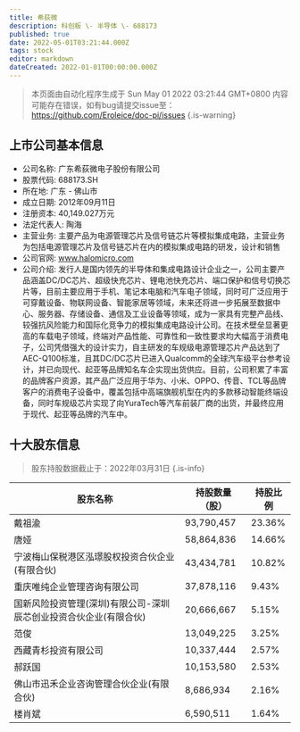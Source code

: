 ```yaml
---
title: 希荻微
description: 科创板 \- 半导体 \- 688173
published: true
date: 2022-05-01T03:21:44.000Z
tags: stock
editor: markdown
dateCreated: 2022-01-01T00:00:00.000Z
---
```


> 本页面由自动化程序生成于 Sun May 01 2022 03:21:44 GMT+0800
> 内容可能存在错误，如有bug请提交issue至：https://github.com/Eroleice/doc-pi/issues
{.is-warning}

## 上市公司基本信息
- 公司名称: 广东希荻微电子股份有限公司
- 股票代码: 688173.SH
- 所在地: 广东 - 佛山市
- 成立日期: 2012年09月11日
- 注册资本: 40,149.027万元
- 法定代表人: 陶海
- 主营业务: 主要产品为电源管理芯片及信号链芯片等模拟集成电路，主营业务为包括电源管理芯片及信号链芯片在内的模拟集成电路的研发，设计和销售
- 公司官网: www.halomicro.com
- 公司介绍: 发行人是国内领先的半导体和集成电路设计企业之一，公司主要产品涵盖DC/DC芯片、超级快充芯片、锂电池快充芯片、端口保护和信号切换芯片等，目前主要应用于手机、笔记本电脑和汽车电子领域，同时可广泛应用于可穿戴设备、物联网设备、智能家居等领域，未来还将进一步拓展至数据中心、服务器、存储设备、通信及工业设备等领域，成为一家具有完整产品线、较强抗风险能力和国际化竞争力的模拟集成电路设计公司。在技术壁垒显著更高的车载电子领域，终端对产品性能、可靠性和一致性要求均大幅高于消费电子，公司凭借强大的设计实力，自主研发的车规级电源管理芯片产品达到了AEC-Q100标准，且其DC/DC芯片已进入Qualcomm的全球汽车级平台参考设计，并已向现代、起亚等品牌知名车企实现出货供应。目前，公司积累了丰富的品牌客户资源，其产品广泛应用于华为、小米、OPPO、传音、TCL等品牌客户的消费电子设备中，覆盖包括中高端旗舰机型在内的多款移动智能终端设备，同时车规级芯片实现了向YuraTech等汽车前装厂商的出货，并最终应用于现代、起亚等品牌的汽车中。


## 十大股东信息
> 股东持股数据截止于：2022年03月31日
{.is-info}

| 股东名称 | 持股数量（股） | 持股比例 |
| --- | --- | --- |
| 戴祖渝 | 93,790,457 | 23.36% |
| 唐娅 | 58,864,836 | 14.66% |
| 宁波梅山保税港区泓璟股权投资合伙企业(有限合伙) | 43,434,781 | 10.82% |
| 重庆唯纯企业管理咨询有限公司 | 37,878,116 | 9.43% |
| 国新风险投资管理(深圳)有限公司-深圳辰芯创业投资合伙企业(有限合伙) | 20,666,667 | 5.15% |
| 范俊 | 13,049,225 | 3.25% |
| 西藏青杉投资有限公司 | 10,337,444 | 2.57% |
| 郝跃国 | 10,153,580 | 2.53% |
| 佛山市迅禾企业咨询管理合伙企业(有限合伙) | 8,686,934 | 2.16% |
| 楼肖斌 | 6,590,511 | 1.64% |




